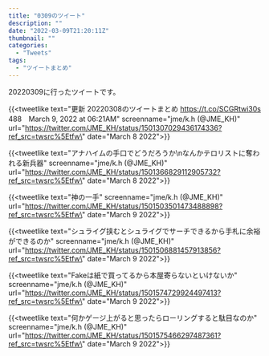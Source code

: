 ```yaml
---
title: "0309のツイート"
description: ""
date: "2022-03-09T21:20:11Z"
thumbnail: ""
categories:
  - "Tweets"
tags:
  - "ツイートまとめ"
---
```

20220309に行ったツイートです。
<!--more-->
{{<tweetlike text=\"更新 20220308のツイートまとめ https://t.co/SCGRtwi30s 488　March 9, 2022 at 06:21AM\" screenname=\"jme/k.h (@JME_KH)\" url=\"https://twitter.com/JME_KH/status/1501307029436174336?ref_src=twsrc%5Etfw\" date=\"March 8 2022\">}}

{{<tweetlike text=\"アナハイムの手口でどうだろうか\nなんかテロリストに奪われる新兵器\" screenname=\"jme/k.h (@JME_KH)\" url=\"https://twitter.com/JME_KH/status/1501366829112905732?ref_src=twsrc%5Etfw\" date=\"March 8 2022\">}}

{{<tweetlike text=\"神の一手\" screenname=\"jme/k.h (@JME_KH)\" url=\"https://twitter.com/JME_KH/status/1501503501473488898?ref_src=twsrc%5Etfw\" date=\"March 9 2022\">}}

{{<tweetlike text=\"シュライグ挟むとシュライグでサーチできるから手札に余裕ができるのか\" screenname=\"jme/k.h (@JME_KH)\" url=\"https://twitter.com/JME_KH/status/1501506881457913856?ref_src=twsrc%5Etfw\" date=\"March 9 2022\">}}

{{<tweetlike text=\"Fakeは紙で買ってるから本屋寄らないといけないか\" screenname=\"jme/k.h (@JME_KH)\" url=\"https://twitter.com/JME_KH/status/1501574729924497413?ref_src=twsrc%5Etfw\" date=\"March 9 2022\">}}

{{<tweetlike text=\"何かゲージ上がると思ったらローリングすると駄目なのか\" screenname=\"jme/k.h (@JME_KH)\" url=\"https://twitter.com/JME_KH/status/1501575466297487361?ref_src=twsrc%5Etfw\" date=\"March 9 2022\">}}


